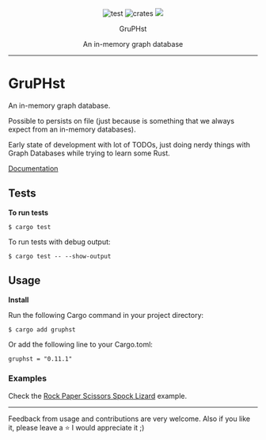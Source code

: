 <div class="text" align="center">
    <img src="https://img.shields.io/github/actions/workflow/status/carvilsi/gruphst/test.yml?logo=github&label=tests" alt="test">
    <img src="https://img.shields.io/crates/v/gruphst.svg" alt="crates">
    <img src="https://codecov.io/github/carvilsi/gruphst/graph/badge.svg?token=W1XVSQB3H0"/> 
    <p></p>
    <p>GruPHst</p>
    <p>An in-memory graph database</p>
</div> 

---

# GruPHst

An in-memory graph database.
 
Possible to persists on file (just because is something that we always expect from an in-memory databases).

Early state of development with lot of TODOs, just doing nerdy things with Graph Databases while trying to learn some Rust.

[Documentation](https://docs.rs/gruphst/latest/gruphst/)

## Tests

**To run tests**

`$ cargo test`

To run tests with debug output:

`$ cargo test -- --show-output`

## Usage

**Install**

Run the following Cargo command in your project directory:

`$ cargo add gruphst`

Or add the following line to your Cargo.toml:

`gruphst = "0.11.1"`


### Examples

Check the [Rock Paper Scissors Spock Lizard](https://github.com/carvilsi/gruphst/tree/main/examples/rock-paper-scissors-lizard-spock) example.

---

Feedback from usage and contributions are very welcome.
Also if you like it, please leave a :star: I would appreciate it ;)

